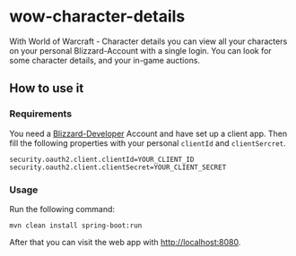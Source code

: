 # wow-character-details

With World of Warcraft - Character details you can view all your 
characters on your personal Blizzard-Account with a single login. 
You can look for some character details, and your in-game auctions.

## How to use it

### Requirements
You need a [Blizzard-Developer](https://develop.battle.net/) Account 
and have set up a client app. Then fill the following properties with 
your personal `clientId` and `clientSercret`.
```
security.oauth2.client.clientId=YOUR_CLIENT_ID
security.oauth2.client.clientSecret=YOUR_CLIENT_SECRET
```

### Usage
Run the following command:
```
mvn clean install spring-boot:run
```
After that you can visit the web app with 
[http://localhost:8080](http://localhost:8080).
